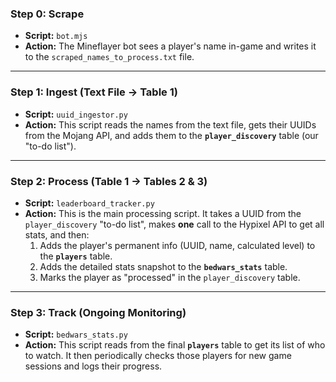 ### Step 0: Scrape
*   **Script:** `bot.mjs`
*   **Action:** The Mineflayer bot sees a player's name in-game and writes it to the `scraped_names_to_process.txt` file.

---

### Step 1: Ingest (Text File -> Table 1)
*   **Script:** `uuid_ingestor.py`
*   **Action:** This script reads the names from the text file, gets their UUIDs from the Mojang API, and adds them to the **`player_discovery`** table (our "to-do list").

---

### Step 2: Process (Table 1 -> Tables 2 & 3)
*   **Script:** `leaderboard_tracker.py`
*   **Action:** This is the main processing script. It takes a UUID from the `player_discovery` "to-do list", makes **one** call to the Hypixel API to get all stats, and then:
    1.  Adds the player's permanent info (UUID, name, calculated level) to the **`players`** table.
    2.  Adds the detailed stats snapshot to the **`bedwars_stats`** table.
    3.  Marks the player as "processed" in the `player_discovery` table.

---

### Step 3: Track (Ongoing Monitoring)
*   **Script:** `bedwars_stats.py`
*   **Action:** This script reads from the final **`players`** table to get its list of who to watch. It then periodically checks those players for new game sessions and logs their progress.
